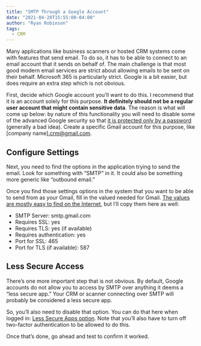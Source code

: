 ```yaml
---
title: "SMTP Through a Google Account"
date: "2021-04-28T15:55:00-04:00"
author: "Ryan Robinson"
tags:
  - CRM
---
```


Many applications like business scanners or hosted CRM systems come with features that send email. To do so, it has to be able to connect to an email account that it sends on behalf of. The main challenge is that most good modern email services are strict about allowing emails to be sent on their behalf. Microsoft 365 is particularly strict. Google is a bit easier, but does require an extra step which is not obvious.

First, decide which Google account you’ll want to do this. I recommend that it is an account solely for this purpose. **It definitely should not be a regular user account that might contain sensitive data**. The reason is what will come up below: by nature of this functionality you will need to disable some of the advanced Google security so that [it is protected only by a password](/posts/2021/security-essentials-multi-factor-authentication/) (generally a bad idea). Create a specific Gmail account for this purpose, like [company name].crm@gmail.com.

## Configure Settings

Next, you need to find the options in the application trying to send the email. Look for something with “SMTP” in it. It could also be something more generic like “outbound email.”

Once you find those settings options in the system that you want to be able to send from as your Gmail, fill in the valued needed for Gmail. [The values are mostly easy to find on the Internet](https://support.google.com/mail/answer/7126229?hl=en), but I’ll copy them here as well:

- SMTP Server: smtp.gmail.com
- Requires SSL: yes
- Requires TLS: yes (if available)
- Requires authentication: yes
- Port for SSL: 465
- Port for TLS (if available): 587

## Less Secure Access

There’s one more important step that is not obvious. By default, Google accounts do not allow you to access by SMTP over anything it deems a “less secure app.” Your CRM or scanner connecting over SMTP will probably be considered a less secure app.

So, you’ll also need to disable that option. You can do that here when logged in: [Less Secure Apps option](https://myaccount.google.com/lesssecureapps). Note that you’ll also have to turn off two-factor authentication to be allowed to do this.

Once that’s done, go ahead and test to confirm it worked.
